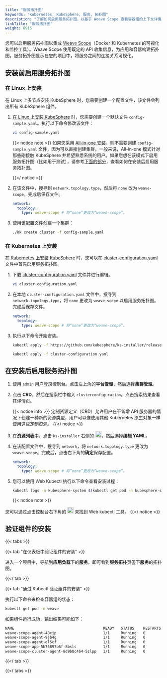 ```yaml
---
title: "服务拓扑图"
keywords: "Kubernetes, KubeSphere, 服务, 拓扑图"
description: "了解如何启用服务拓扑图，以基于 Weave Scope 查看容器组的上下文详情。"
linkTitle: "服务拓扑图"
weight: 6915
---
```


您可以启用服务拓扑图以集成 [Weave Scope](https://www.weave.works/oss/scope/)（Docker 和 Kubernetes 的可视化和监控工具）。Weave Scope 使用既定的 API 收集信息，为应用和容器构建拓扑图。服务拓扑图显示在您的项目中，将服务之间的连接关系可视化。

## 安装前启用服务拓扑图

### 在 Linux 上安装

在 Linux 上多节点安装 KubeSphere 时，您需要创建一个配置文件，该文件会列出所有 KubeSphere 组件。

1. [在 Linux 上安装 KubeSphere](../../installing-on-linux/introduction/multioverview/) 时，您需要创建一个默认文件 `config-sample.yaml`。执行以下命令修改该文件：

   ```bash
   vi config-sample.yaml
   ```

   {{< notice note >}}
   如果您采用 [All-in-one 安装](../../quick-start/all-in-one-on-linux/)，则不需要创建 `config-sample.yaml` 文件，因为可以直接创建集群。一般来说，All-in-one 模式针对那些刚接触 KubeSphere 并希望熟悉系统的用户。如果您想在该模式下启用服务拓扑图（比如用于测试），请参考[下面的部分](#在安装后启用服务拓扑图)，查看如何在安装后启用服务拓扑图。

   {{</ notice >}}

2. 在该文件中，搜寻到 `network.topology.type`，然后将 `none` 改为 `weave-scope`。完成后保存文件。

   ```yaml
   network:
     topology:
       type: weave-scope # 将“none”更改为“weave-scope”。
   ```

3. 使用该配置文件创建一个集群：

   ```bash
   ./kk create cluster -f config-sample.yaml
   ```

### 在 Kubernetes 上安装

[在 Kubernetes 上安装 KubeSphere](../../installing-on-kubernetes/introduction/overview/) 时，您可以在 [cluster-configuration.yaml](https://github.com/kubesphere/ks-installer/releases/download/v3.2.0/cluster-configuration.yaml) 文件中首先启用服务拓扑图。

1. 下载 [cluster-configuration.yaml](https://github.com/kubesphere/ks-installer/releases/download/v3.2.0/cluster-configuration.yaml) 文件并进行编辑。

    ```bash
    vi cluster-configuration.yaml
    ```

2. 在本地 `cluster-configuration.yaml` 文件中，搜寻到 `network.topology.type`，将 `none` 更改为 `weave-scope` 以启用服务拓扑图。完成后保存文件。

    ```yaml
    network:
      topology:
        type: weave-scope # 将“none”更改为“weave-scope”。
    ```

3. 执行以下命令开始安装。

    ```bash
    kubectl apply -f https://github.com/kubesphere/ks-installer/releases/download/v3.2.0/kubesphere-installer.yaml
    
    kubectl apply -f cluster-configuration.yaml
    ```


## 在安装后启用服务拓扑图

1. 使用 `admin` 用户登录控制台。点击左上角的**平台管理**，然后选择**集群管理**。

2. 点击 **CRD**，然后在搜索栏中输入 `clusterconfiguration`。点击搜索结果查看其详情页。

    {{< notice info >}}
定制资源定义（CRD）允许用户在不新增 API 服务器的情况下创建一种新的资源类型，用户可以像使用其他 Kubernetes 原生对象一样使用这些定制资源。
    {{</ notice >}}

3. 在**资源列表**中，点击 `ks-installer` 右侧的 <img src="/images/docs/zh-cn/enable-pluggable-components/service-topology/three-dots.png" height="20px">，然后选择**编辑 YAML**。

4. 在该配置文件中，搜寻到 `network`，将 `network.topology.type` 更改为 `weave-scope`。完成后，点击右下角的**确定**保存配置。

    ```yaml
    network:
      topology:
        type: weave-scope # 将“none”更改为“weave-scope”。
    ```

5. 您可以使用 Web Kubectl 执行以下命令查看安装过程：

    ```bash
    kubectl logs -n kubesphere-system $(kubectl get pod -n kubesphere-system -l app=ks-install -o jsonpath='{.items[0].metadata.name}') -f
    ```

    {{< notice note >}}

您可以通过点击控制台右下角的 <img src="/images/docs/zh-cn/enable-pluggable-components/service-topology/hammer.png" height="20px"> 来找到 Web kubectl 工具。
    {{</ notice >}}

## 验证组件的安装

{{< tabs >}}

{{< tab "在仪表板中验证组件的安装" >}}

进入一个项目中，导航到**应用负载**下的**服务**，即可看到**服务拓扑**页签下**服务**的拓扑图。

{{</ tab >}}

{{< tab "通过 Kubectl 验证组件的安装" >}}

执行以下命令来检查容器组的状态：

```bash
kubectl get pod -n weave
```

如果组件运行成功，输出结果可能如下：

```bash
NAME                                        READY   STATUS    RESTARTS   AGE
weave-scope-agent-48cjp                     1/1     Running   0          3m1s
weave-scope-agent-9jb4g                     1/1     Running   0          3m1s
weave-scope-agent-ql5cf                     1/1     Running   0          3m1s
weave-scope-app-5b76897b6f-8bsls            1/1     Running   0          3m1s
weave-scope-cluster-agent-8d9b8c464-5zlpp   1/1     Running   0          3m1s
```

{{</ tab >}}

{{</ tabs >}}